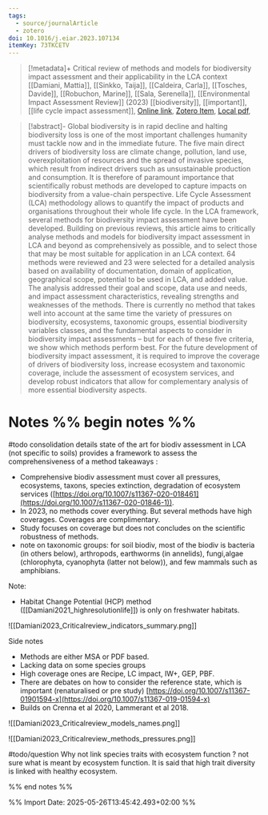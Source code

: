 ```yaml
---
tags:
  - source/journalArticle
  - zotero
doi: 10.1016/j.eiar.2023.107134
itemKey: 73TKCETV
---
```

>[!metadata]+
> Critical review of methods and models for biodiversity impact assessment and their applicability in the LCA context
> [[Damiani, Mattia]], [[Sinkko, Taija]], [[Caldeira, Carla]], [[Tosches, Davide]], [[Robuchon, Marine]], [[Sala, Serenella]], 
> [[Environmental Impact Assessment Review]] (2023)
> [[biodiversity]], [[important]], [[life cycle impact assessment]], 
> [Online link](https://linkinghub.elsevier.com/retrieve/pii/S0195925523001002), [Zotero Item](zotero://select/library/items/73TKCETV), [Local pdf](file://C:/Users/aburg/Documents/references/zotero/storage/4NUJG7UF/Damiani2023_Criticalreviewa.pdf), 

>[!abstract]-
>Global biodiversity is in rapid decline and halting biodiversity loss is one of the most important challenges humanity must tackle now and in the immediate future. The five main direct drivers of biodiversity loss are climate change, pollution, land use, overexploitation of resources and the spread of invasive species, which result from indirect drivers such as unsustainable production and consumption. It is therefore of paramount importance that scientifically robust methods are developed to capture impacts on biodiversity from a value-chain perspective. Life Cycle Assessment (LCA) methodology allows to quantify the impact of products and organisations throughout their whole life cycle. In the LCA framework, several methods for biodiversity impact assessment have been developed. Building on previous reviews, this article aims to critically analyse methods and models for biodiversity impact assessment in LCA and beyond as comprehensively as possible, and to select those that may be most suitable for application in an LCA context. 64 methods were reviewed and 23 were selected for a detailed analysis based on availability of documentation, domain of application, geographical scope, potential to be used in LCA, and added value. The analysis addressed their goal and scope, data use and needs, and impact assessment characteristics, revealing strengths and weaknesses of the methods. There is currently no method that takes well into account at the same time the variety of pressures on biodiversity, ecosystems, taxonomic groups, essential biodiversity variables classes, and the fundamental aspects to consider in biodiversity impact assessments – but for each of these five criteria, we show which methods perform best. For the future development of biodiversity impact assessment, it is required to improve the coverage of drivers of biodiversity loss, increase ecosystem and taxonomic coverage, include the assessment of ecosystem services, and develop robust indicators that allow for complementary analysis of more essential biodiversity aspects.

# Notes %% begin notes %% 
#todo consolidation
details state of the art for biodiv assessment in LCA (not specific to soils)
provides a framework to assess the comprehensiveness of a method
 takeaways :
- Comprehensive biodiv assessment must cover all pressures, ecosystems, taxons, species extinction, degradation of ecosystem services ([https://doi.org/10.1007/s11367-020-018461](https://doi.org/10.1007/s11367-020-01846-1)). 
- In 2023, no methods cover everything. But several methods have high coverages. Coverages are complimentary.
- Study focuses on coverage but does not concludes on the scientific robustness of methods. 
- note on taxonomic groups: for soil biodiv, most of the biodiv is bacteria (in others below), arthropods, earthworms (in annelids), fungi,algae (chlorophyta, cyanophyta (latter not below)), and few mammals such as amphibians.

Note:
- Habitat Change Potential (HCP) method ([[Damiani2021_highresolutionlife]]) is only on freshwater habitats.

![[Damiani2023_Criticalreview_indicators_summary.png]]

Side notes
- Methods are either MSA or PDF based.
- Lacking data on some species groups
- High coverage ones are Recipe, LC impact, IW+, GEP, PBF.
- There are debates on how to consider the reference state, which is important (renaturalised or pre study) [https://doi.org/10.1007/s11367-01901594-x](https://doi.org/10.1007/s11367-019-01594-x)
- Builds on Crenna et al 2020, Lammerant et al 2018.

![[Damiani2023_Criticalreview_models_names.png]]


![[Damiani2023_Criticalreview_methods_pressures.png]]

#todo/question Why not link species traits with ecosystem function ? not sure what is meant by ecosystem function. It is said that high trait diversity is linked with healthy ecosystem.

%% end notes %%




%% Import Date: 2025-05-26T13:45:42.493+02:00 %%

